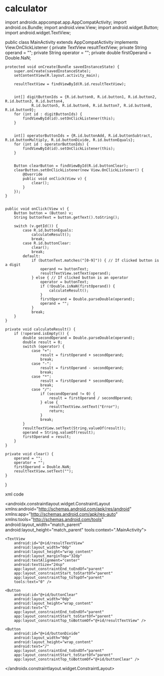 # calculator
import androidx.appcompat.app.AppCompatActivity;
import android.os.Bundle;
import android.view.View;
import android.widget.Button;
import android.widget.TextView;

public class MainActivity extends AppCompatActivity implements View.OnClickListener {
    private TextView resultTextView;
    private String operand = "";
    private String operator = "";
    private double firstOperand = Double.NaN;

    protected void onCreate(Bundle savedInstanceState) {
        super.onCreate(savedInstanceState);
        setContentView(R.layout.activity_main);

        resultTextView = findViewById(R.id.resultTextView);

    
        int[] digitButtonIds = {R.id.button0, R.id.button1, R.id.button2, R.id.button3, R.id.button4,
                R.id.button5, R.id.button6, R.id.button7, R.id.button8, R.id.button9};
        for (int id : digitButtonIds) {
            findViewById(id).setOnClickListener(this);
        }

      
        int[] operatorButtonIds = {R.id.buttonAdd, R.id.buttonSubtract, R.id.buttonMultiply, R.id.buttonDivide, R.id.buttonEquals};
        for (int id : operatorButtonIds) {
            findViewById(id).setOnClickListener(this);
        }

      
        Button clearButton = findViewById(R.id.buttonClear);
        clearButton.setOnClickListener(new View.OnClickListener() {
            @Override
            public void onClick(View v) {
                clear();
            }
        });
    }


    public void onClick(View v) {
        Button button = (Button) v;
        String buttonText = button.getText().toString();

        switch (v.getId()) {
            case R.id.buttonEquals:
                calculateResult();
                break;
            case R.id.buttonClear:
                clear();
                break;
            default:
                if (buttonText.matches("[0-9]")) { // If clicked button is a digit
                    operand += buttonText;
                    resultTextView.setText(operand);
                } else { // If clicked button is an operator
                    operator = buttonText;
                    if (!Double.isNaN(firstOperand)) {
                        calculateResult();
                    }
                    firstOperand = Double.parseDouble(operand);
                    operand = "";
                }
                break;
        }
    }

    private void calculateResult() {
        if (!operand.isEmpty()) {
            double secondOperand = Double.parseDouble(operand);
            double result = 0;
            switch (operator) {
                case "+":
                    result = firstOperand + secondOperand;
                    break;
                case "-":
                    result = firstOperand - secondOperand;
                    break;
                case "*":
                    result = firstOperand * secondOperand;
                    break;
                case "/":
                    if (secondOperand != 0) {
                        result = firstOperand / secondOperand;
                    } else {
                        resultTextView.setText("Error");
                        return;
                    }
                    break;
            }
            resultTextView.setText(String.valueOf(result));
            operand = String.valueOf(result);
            firstOperand = result;
        }
    }

    private void clear() {
        operand = "";
        operator = "";
        firstOperand = Double.NaN;
        resultTextView.setText("");
    }
}


xml code
<?xml version="1.0" encoding="utf-8"?>
<androidx.constraintlayout.widget.ConstraintLayout xmlns:android="http://schemas.android.com/apk/res/android"
    xmlns:app="http://schemas.android.com/apk/res-auto"
    xmlns:tools="http://schemas.android.com/tools"
    android:layout_width="match_parent"
    android:layout_height="match_parent"
    tools:context=".MainActivity">

    <TextView
        android:id="@+id/resultTextView"
        android:layout_width="0dp"
        android:layout_height="wrap_content"
        android:layout_marginTop="32dp"
        android:textAlignment="center"
        android:textSize="24sp"
        app:layout_constraintEnd_toEndOf="parent"
        app:layout_constraintStart_toStartOf="parent"
        app:layout_constraintTop_toTopOf="parent"
        tools:text="0" />

    <Button
        android:id="@+id/buttonClear"
        android:layout_width="0dp"
        android:layout_height="wrap_content"
        android:text="C"
        app:layout_constraintEnd_toEndOf="parent"
        app:layout_constraintStart_toStartOf="parent"
        app:layout_constraintTop_toBottomOf="@+id/resultTextView" />

    <Button
        android:id="@+id/buttonDivide"
        android:layout_width="0dp"
        android:layout_height="wrap_content"
        android:text="/"
        app:layout_constraintEnd_toEndOf="parent"
        app:layout_constraintStart_toStartOf="parent"
        app:layout_constraintTop_toBottomOf="@+id/buttonClear" />

  

</androidx.constraintlayout.widget.ConstraintLayout>
